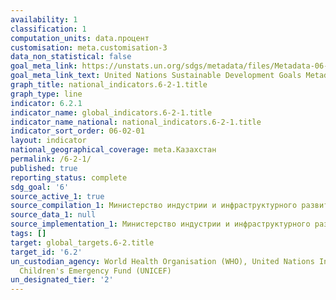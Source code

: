 ```yaml
---
availability: 1
classification: 1
computation_units: data.процент
customisation: meta.customisation-3
data_non_statistical: false
goal_meta_link: https://unstats.un.org/sdgs/metadata/files/Metadata-06-02-01.pdf
goal_meta_link_text: United Nations Sustainable Development Goals Metadata (pdf 428kB)
graph_title: national_indicators.6-2-1.title
graph_type: line
indicator: 6.2.1
indicator_name: global_indicators.6-2-1.title
indicator_name_national: national_indicators.6-2-1.title
indicator_sort_order: 06-02-01
layout: indicator
national_geographical_coverage: meta.Казахстан
permalink: /6-2-1/
published: true
reporting_status: complete
sdg_goal: '6'
source_active_1: true
source_compilation_1: Министерство индустрии и инфраструктурного развития РК
source_data_1: null
source_implementation_1: Министерство индустрии и инфраструктурного развития РК
tags: []
target: global_targets.6-2.title
target_id: '6.2'
un_custodian_agency: World Health Organisation (WHO), United Nations International
  Children's Emergency Fund (UNICEF)
un_designated_tier: '2'
---
```

